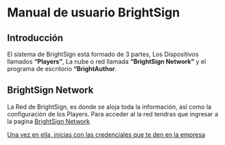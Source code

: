 # Manual de usuario BrightSign

## Introducción

El sistema de BrightSign está formado de 3 partes, Los Dispositivos llamados **“Players”**, La nube o red llamada **“BrightSign Network”** y el programa de escritorio **“BrightAuthor**.

## BrightSign Network

La Red de BrightSign, es donde se aloja toda la información, así como la configuración de los Players.  Para acceder al la red tendras que ingresar a la pagina [BrightSign Network](https://www.brightsignnetwork.com/signin.aspx?ReturnUrl=%2fusage.aspx)

[Una vez en ella, inicias con las credenciales que te den en la empresa](/img/network_pantalla_de_inicio.jpg)



